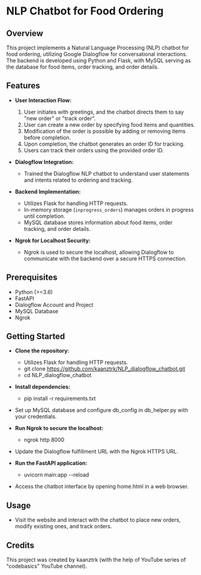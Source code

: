 # NLP Chatbot for Food Ordering

## Overview

This project implements a Natural Language Processing (NLP) chatbot for food ordering, utilizing Google Dialogflow for conversational interactions. The backend is developed using Python and Flask, with MySQL serving as the database for food items, order tracking, and order details.

## Features

- **User Interaction Flow:**
  1. User initiates with greetings, and the chatbot directs them to say "new order" or "track order".
  2. User can create a new order by specifying food items and quantities.
  3. Modification of the order is possible by adding or removing items before completion.
  4. Upon completion, the chatbot generates an order ID for tracking.
  5. Users can track their orders using the provided order ID.

- **Dialogflow Integration:**
  - Trained the Dialogflow NLP chatbot to understand user statements and intents related to ordering and tracking.

- **Backend Implementation:**
  - Utilizes Flask for handling HTTP requests.
  - In-memory storage (`inprogress_orders`) manages orders in progress until completion.
  - MySQL database stores information about food items, order tracking, and order details.

- **Ngrok for Localhost Security:**
  - Ngrok is used to secure the localhost, allowing Dialogflow to communicate with the backend over a secure HTTPS connection.

## Prerequisites

- Python (>=3.6)
- FastAPI
- Dialogflow Account and Project
- MySQL Database
- Ngrok

## Getting Started

- **Clone the repository:**
  - Utilizes Flask for handling HTTP requests.
  - git clone https://github.com/kaanztrk/NLP_dialogflow_chatbot.git
  - cd NLP_dialogflow_chatbot

- **Install dependencies:**
  - pip install -r requirements.txt

- Set up MySQL database and configure db_config in db_helper.py with your credentials.

- **Run Ngrok to secure the localhost:**
  - ngrok http 8000

- Update the Dialogflow fulfillment URL with the Ngrok HTTPS URL.

- **Run the FastAPI application:**
  - uvicorn main:app --reload

- Access the chatbot interface by opening home.html in a web browser.

## Usage
- Visit the website and interact with the chatbot to place new orders, modify existing ones, and track orders.

## Credits
This project was created by kaanztrk (with the help of YouTube series of "codebasics" YouTube channel).
